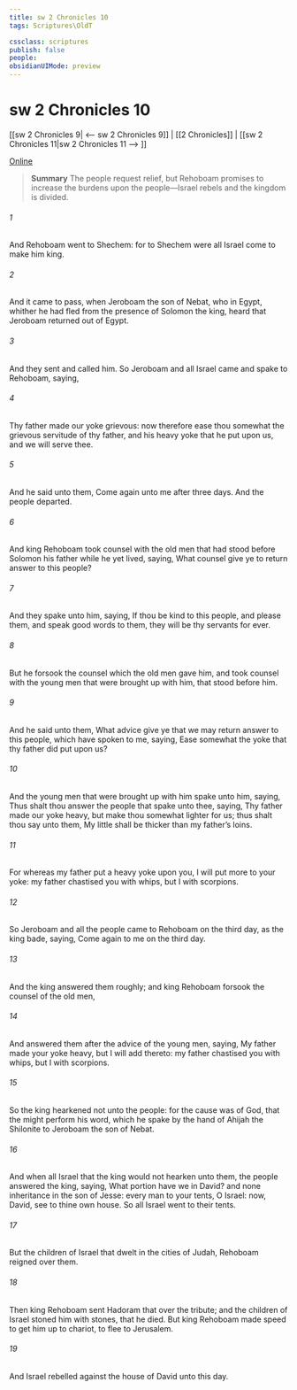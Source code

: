 ```yaml
---
title: sw 2 Chronicles 10
tags: Scriptures\OldT

cssclass: scriptures
publish: false
people:
obsidianUIMode: preview
---
```


# sw 2 Chronicles 10
[[sw 2 Chronicles 9| <-- sw 2 Chronicles 9]] | [[2 Chronicles]] | [[sw 2 Chronicles 11|sw 2 Chronicles 11 --> ]]

[Online](https://churchofjesuschrist.org/study/scriptures/ot/2-chr/10?lang=eng)

> __Summary__
The people request relief, but Rehoboam promises to increase the burdens upon the people—Israel rebels and the kingdom is divided.

###### 1 
And Rehoboam went to Shechem: for to Shechem were all Israel come to make him king.

###### 2 
And it came to pass, when Jeroboam the son of Nebat, who  in Egypt, whither he had fled from the presence of Solomon the king, heard  that Jeroboam returned out of Egypt.

###### 3 
And they sent and called him. So Jeroboam and all Israel came and spake to Rehoboam, saying,

###### 4 
Thy father made our yoke grievous: now therefore ease thou somewhat the grievous servitude of thy father, and his heavy yoke that he put upon us, and we will serve thee.

###### 5 
And he said unto them, Come again unto me after three days. And the people departed.

###### 6 
And king Rehoboam took counsel with the old men that had stood before Solomon his father while he yet lived, saying, What counsel give ye  to return answer to this people?

###### 7 
And they spake unto him, saying, If thou be kind to this people, and please them, and speak good words to them, they will be thy servants for ever.

###### 8 
But he forsook the counsel which the old men gave him, and took counsel with the young men that were brought up with him, that stood before him.

###### 9 
And he said unto them, What advice give ye that we may return answer to this people, which have spoken to me, saying, Ease somewhat the yoke that thy father did put upon us?

###### 10 
And the young men that were brought up with him spake unto him, saying, Thus shalt thou answer the people that spake unto thee, saying, Thy father made our yoke heavy, but make thou  somewhat lighter for us; thus shalt thou say unto them, My little  shall be thicker than my father’s loins.

###### 11 
For whereas my father put a heavy yoke upon you, I will put more to your yoke: my father chastised you with whips, but I  with scorpions.

###### 12 
So Jeroboam and all the people came to Rehoboam on the third day, as the king bade, saying, Come again to me on the third day.

###### 13 
And the king answered them roughly; and king Rehoboam forsook the counsel of the old men,

###### 14 
And answered them after the advice of the young men, saying, My father made your yoke heavy, but I will add thereto: my father chastised you with whips, but I  with scorpions.

###### 15 
So the king hearkened not unto the people: for the cause was of God, that the  might perform his word, which he spake by the hand of Ahijah the Shilonite to Jeroboam the son of Nebat.

###### 16 
And when all Israel  that the king would not hearken unto them, the people answered the king, saying, What portion have we in David? and  none inheritance in the son of Jesse: every man to your tents, O Israel:  now, David, see to thine own house. So all Israel went to their tents.

###### 17 
But  the children of Israel that dwelt in the cities of Judah, Rehoboam reigned over them.

###### 18 
Then king Rehoboam sent Hadoram that  over the tribute; and the children of Israel stoned him with stones, that he died. But king Rehoboam made speed to get him up to  chariot, to flee to Jerusalem.

###### 19 
And Israel rebelled against the house of David unto this day.

